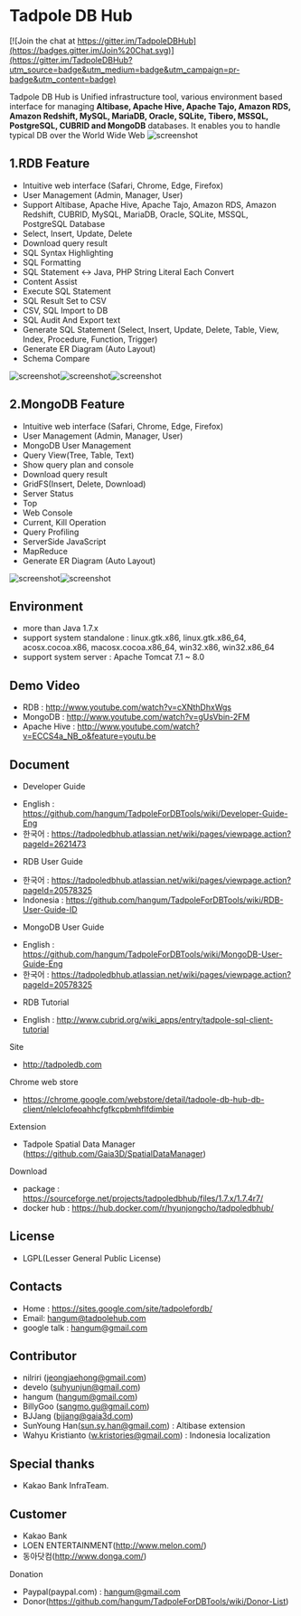 Tadpole DB Hub
==
[![Join the chat at https://gitter.im/TadpoleDBHub](https://badges.gitter.im/Join%20Chat.svg)](https://gitter.im/TadpoleDBHub?utm_source=badge&utm_medium=badge&utm_campaign=pr-badge&utm_content=badge)

Tadpole DB Hub is Unified infrastructure tool, various environment based interface for managing <b>Altibase, Apache Hive, Apache Tajo, Amazon RDS, Amazon Redshift, MySQL, MariaDB, Oracle, SQLite, Tibero, MSSQL, PostgreSQL, CUBRID and MongoDB</b> databases.
It enables you to handle typical DB over the World Wide Web
![screenshot](https://sites.google.com/site/tadpolefordb/_/rsrc/1460305744502/home/TDB_main.jpg?height=309&width=400)

1.RDB Feature
-
* Intuitive web interface (Safari, Chrome, Edge, Firefox)
* User Management (Admin, Manager, User)
* Support Altibase, Apache Hive, Apache Tajo, Amazon RDS, Amazon Redshift, CUBRID, MySQL, MariaDB, Oracle, SQLite, MSSQL, PostgreSQL Database
* Select, Insert, Update, Delete
* Download query result
* SQL Syntax Highlighting
* SQL Formatting
* SQL Statement <-> Java, PHP String Literal Each Convert
* Content Assist
* Execute SQL Statement
* SQL Result Set to CSV
* CSV, SQL Import to DB
* SQL Audit And Export text
* Generate SQL Statement (Select, Insert, Update, Delete, Table, View, Index, Procedure, Function, Trigger)
* Generate ER Diagram (Auto Layout)
* Schema Compare

![screenshot](https://sites.google.com/site/tadpolefordb/_/rsrc/1359544319131/home/RDB-ERD-EDITOR.png?height=339&width=400)![screenshot](https://sites.google.com/site/tadpolefordb/_/rsrc/1359544341191/home/RDB-SQL-EDITOR.png?height=339&width=400)![screenshot](https://sites.google.com/site/tadpolefordb/_/rsrc/1449463441535/home/schemacompare.png?height=308&width=400)

2.MongoDB Feature
-
* Intuitive web interface (Safari, Chrome, Edge, Firefox)
* User Management (Admin, Manager, User)
* MongoDB User Management
* Query View(Tree, Table, Text)
* Show query plan and console
* Download query result
* GridFS(Insert, Delete, Download)
* Server Status
* Top
* Web Console
* Current, Kill Operation
* Query Profiling
* ServerSide JavaScript
* MapReduce
* Generate ER Diagram (Auto Layout)

![screenshot](https://sites.google.com/site/tadpolefordb/_/rsrc/1359544395340/home/mongodb-erd.png?height=339&width=400)![screenshot](https://sites.google.com/site/tadpolefordb/_/rsrc/1359544427527/home/MONGODB-INSTANCE.png?height=339&width=400)

Environment
-
* more than Java 1.7.x
* support system standalone : linux.gtk.x86, linux.gtk.x86_64, acosx.cocoa.x86, macosx.cocoa.x86_64, win32.x86, win32.x86_64
* support system server : Apache Tomcat 7.1 ~ 8.0

Demo Video
-
* RDB : http://www.youtube.com/watch?v=cXNthDhxWgs
* MongoDB : http://www.youtube.com/watch?v=gUsVbin-2FM
* Apache Hive : http://www.youtube.com/watch?v=ECCS4a_NB_o&feature=youtu.be

Document
-
* Developer Guide
 - English : https://github.com/hangum/TadpoleForDBTools/wiki/Developer-Guide-Eng
 - 한국어  : https://tadpoledbhub.atlassian.net/wiki/pages/viewpage.action?pageId=2621473
* RDB User Guide
 - 한국어  : https://tadpoledbhub.atlassian.net/wiki/pages/viewpage.action?pageId=20578325
 - Indonesia : https://github.com/hangum/TadpoleForDBTools/wiki/RDB-User-Guide-ID
* MongoDB User Guide
 - English : https://github.com/hangum/TadpoleForDBTools/wiki/MongoDB-User-Guide-Eng
 - 한국어  : https://tadpoledbhub.atlassian.net/wiki/pages/viewpage.action?pageId=20578325
* RDB Tutorial
 - English : http://www.cubrid.org/wiki_apps/entry/tadpole-sql-client-tutorial

Site
* http://tadpoledb.com

Chrome web store
* https://chrome.google.com/webstore/detail/tadpole-db-hub-db-client/nlelclofeoahhcfgfkcpbmhflfdimbie

Extension
* Tadpole Spatial Data Manager (https://github.com/Gaia3D/SpatialDataManager)

Download
* package : https://sourceforge.net/projects/tadpoledbhub/files/1.7.x/1.7.4r7/
* docker hub : https://hub.docker.com/r/hyunjongcho/tadpoledbhub/

License
-
* LGPL(Lesser General Public License)

Contacts
-
* Home : https://sites.google.com/site/tadpolefordb/
* Email: hangum@tadpolehub.com
* google talk : hangum@gmail.com

Contributor
-
* nilriri 	(jeongjaehong@gmail.com)
* develo 	(suhyunjun@gmail.com)
* hangum 	(hangum@gmail.com)
* BillyGoo 	(sangmo.gu@gmail.com)
* BJJang 	(bjjang@gaia3d.com)
* SunYoung Han(sun.sy.han@gmail.com) : Altibase extension
* Wahyu Kristianto (w.kristories@gmail.com) : Indonesia localization

Special thanks
-
* Kakao Bank InfraTeam.

Customer
- 
* Kakao Bank
* LOEN ENTERTAINMENT(http://www.melon.com/)
* 동아닷컴(http://www.donga.com/)

Donation
- Paypal(paypal.com) : hangum@gmail.com
- Donor(https://github.com/hangum/TadpoleForDBTools/wiki/Donor-List)
